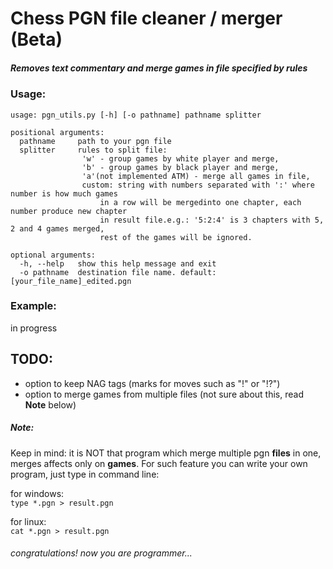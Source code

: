 # Chess PGN file cleaner / merger (Beta)
##### Removes text commentary and merge games in file specified by rules

### Usage:
```
usage: pgn_utils.py [-h] [-o pathname] pathname splitter

positional arguments:
  pathname     path to your pgn file
  splitter     rules to split file:
                'w' - group games by white player and merge,
                'b' - group games by black player and merge,
                'a'(not implemented ATM) - merge all games in file,
                custom: string with numbers separated with ':' where number is how much games 
                    in a row will be mergedinto one chapter, each number produce new chapter 
                    in result file.e.g.: '5:2:4' is 3 chapters with 5, 2 and 4 games merged,
                    rest of the games will be ignored.

optional arguments:
  -h, --help   show this help message and exit
  -o pathname  destination file name. default: [your_file_name]_edited.pgn
```


### Example:
in progress

## TODO:

* option to keep NAG tags (marks for moves such as "!" or "!?")
* option to merge games from multiple files (not sure about this, read __Note__ below)

##### Note:
Keep in mind: it is NOT that program which merge multiple pgn __files__ in one, merges affects only on  __games__. For such feature you can write your own program, just type in command line:

for windows: \
`
type *.pgn > result.pgn
`

for linux: \
`
cat *.pgn > result.pgn
`
###### congratulations! now you are programmer...
